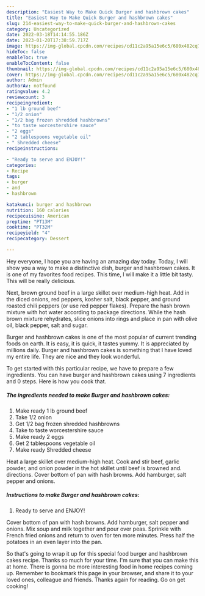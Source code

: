 ```yaml
---
description: "Easiest Way to Make Quick Burger and hashbrown cakes"
title: "Easiest Way to Make Quick Burger and hashbrown cakes"
slug: 214-easiest-way-to-make-quick-burger-and-hashbrown-cakes
category: Uncategorized
date: 2022-03-18T14:14:55.186Z
date: 2023-01-20T17:38:59.717Z
image: https://img-global.cpcdn.com/recipes/cd11c2a95a15e6c5/680x482cq70/burger-and-hashbrown-cakes-recipe-main-photo.jpg
hideToc: false
enableToc: true
enableTocContent: false
thumbnail: https://img-global.cpcdn.com/recipes/cd11c2a95a15e6c5/680x482cq70/burger-and-hashbrown-cakes-recipe-main-photo.jpg
cover: https://img-global.cpcdn.com/recipes/cd11c2a95a15e6c5/680x482cq70/burger-and-hashbrown-cakes-recipe-main-photo.jpg
author: Admin
authorAv: notfound
ratingvalue: 4.2
reviewcount: 3
recipeingredient:
- "1 lb ground beef"
- "1/2 onion"
- "1/2 bag frozen shredded hashbrowns"
- "to taste worcestershire sauce"
- "2 eggs"
- "2 tablespoons vegetable oil"
- " Shredded cheese"
recipeinstructions:

- "Ready to serve and ENJOY!"
categories:
- Recipe
tags:
- burger
- and
- hashbrown

katakunci: burger and hashbrown 
nutrition: 160 calories
recipecuisine: American
preptime: "PT13M"
cooktime: "PT32M"
recipeyield: "4"
recipecategory: Dessert

---
```



Hey everyone, I hope you are having an amazing day today. Today, I will show you a way to make a distinctive dish, burger and hashbrown cakes. It is one of my favorites food recipes. This time, I will make it a little bit tasty. This will be really delicious.

Next, brown ground beef in a large skillet over medium-high heat. Add in the diced onions, red peppers, kosher salt, black pepper, and ground roasted chili peppers (or use red pepper flakes). Prepare the hash brown mixture with hot water according to package directions. While the hash brown mixture rehydrates, slice onions into rings and place in pan with olive oil, black pepper, salt and sugar.

Burger and hashbrown cakes is one of the most popular of current trending foods on earth. It is easy, it is quick, it tastes yummy. It is appreciated by millions daily. Burger and hashbrown cakes is something that I have loved my entire life. They are nice and they look wonderful.


To get started with this particular recipe, we have to prepare a few ingredients. You can have burger and hashbrown cakes using 7 ingredients and 0 steps. Here is how you cook that.

<!--inarticleads1-->

##### The ingredients needed to make Burger and hashbrown cakes:

1. Make ready 1 lb ground beef
1. Take 1/2 onion
1. Get 1/2 bag frozen shredded hashbrowns
1. Take to taste worcestershire sauce
1. Make ready 2 eggs
1. Get 2 tablespoons vegetable oil
1. Make ready  Shredded cheese


Heat a large skillet over medium-high heat. Cook and stir beef, garlic powder, and onion powder in the hot skillet until beef is browned and. directions. Cover bottom of pan with hash browns. Add hamburger, salt pepper and onions. 

<!--inarticleads2-->

##### Instructions to make Burger and hashbrown cakes:


1. Ready to serve and ENJOY!

Cover bottom of pan with hash browns. Add hamburger, salt pepper and onions. Mix soup and milk together and pour over peas. Sprinkle with French fried onions and return to oven for ten more minutes. Press half the potatoes in an even layer into the pan. 

So that's going to wrap it up for this special food burger and hashbrown cakes recipe. Thanks so much for your time. I'm sure that you can make this at home. There is gonna be more interesting food in home recipes coming up. Remember to bookmark this page in your browser, and share it to your loved ones, colleague and friends. Thanks again for reading. Go on get cooking!
